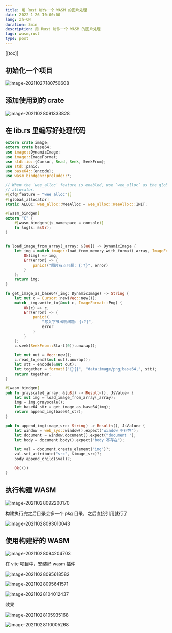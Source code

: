 ```yaml
---
title: 用 Rust 制作一个 WASM 的图片处理
date: 2022-1-26 10:00:00
lang: zh-CN
duration: 3min
description: 用 Rust 制作一个 WASM 的图片处理
tags: wasm,rust
type: post
---
```


[[toc]]

## 初始化一个项目

![image-20211027180750608](https://s2.loli.net/2022/03/28/QCsba4WYUjVOA6g.png)

## 添加使用到的 crate

![image-20211028091333828](https://s2.loli.net/2022/03/28/szvaV95rO3PuWw2.png)

## 在 lib.rs 里编写好处理代码

```rust
extern crate image;
extern crate base64;
use image::DynamicImage;
use image::ImageFormat;
use std::io::{Cursor, Read, Seek, SeekFrom};
use std::panic;
use base64::{encode};
use wasm_bindgen::prelude::*;

// When the `wee_alloc` feature is enabled, use `wee_alloc` as the global
// allocator.
#[cfg(feature = "wee_alloc")]
#[global_allocator]
static ALLOC: wee_alloc::WeeAlloc = wee_alloc::WeeAlloc::INIT;

#[wasm_bindgen]
extern "C" {
    #[wasm_bindgen(js_namespace = console)]
    fn log(s: &str);
}


fn load_image_from_array(_array: &[u8]) -> DynamicImage {
    let img = match image::load_from_memory_with_format(_array, ImageFormat::Png) {
        Ok(img) => img,
        Err(error) => {
            panic!("图片有点问题: {:?}", error)
        }
    };
    return img;
}

fn get_image_as_base64(_img: DynamicImage) -> String {
    let mut c = Cursor::new(Vec::new());
    match _img.write_to(&mut c, ImageFormat::Png) {
        Ok(c) => c,
        Err(error) => {
            panic!(
                "写入字节出现问题: {:?}",
                error
            )
        }
    };
    c.seek(SeekFrom::Start(0)).unwrap();

    let mut out = Vec::new();
    c.read_to_end(&mut out).unwrap();
    let stt = encode(&mut out);
    let together = format!("{}{}", "data:image/png;base64,", stt);
    return together;
}

#[wasm_bindgen]
pub fn grayscale(_array: &[u8]) -> Result<(), JsValue> {
    let mut img = load_image_from_array(_array);
    img = img.grayscale();
    let base64_str = get_image_as_base64(img);
    return append_img(base64_str);
}

pub fn append_img(image_src: String) -> Result<(), JsValue> {
    let window = web_sys::window().expect("window 不存在");
    let document = window.document().expect("document ");
    let body = document.body().expect("body 不存在");

    let val = document.create_element("img")?;
    val.set_attribute("src", &image_src)?;
    body.append_child(&val)?;

    Ok(())
}
```

## 执行构建 WASM

![image-20211028092200170](https://s2.loli.net/2022/03/28/zfy5TZrj48WhLFH.png)

构建执行完之后目录会多一个 pkg 目录，之后直接引用就行了

![image-20211028093010043](https://s2.loli.net/2022/03/28/epNxZuab5wkl6Eo.png)

## 使用构建好的 WASM

![image-20211028094204703](https://s2.loli.net/2022/03/28/EWpUmPdLtzJ9jcg.png)

在 vite 项目中，安装好 wasm 插件

![image-20211028095618582](https://s2.loli.net/2022/03/28/K3Rl5aTkw8xioIf.png)

![image-20211028095641571](https://s2.loli.net/2022/03/28/BuhVzExyJT23MDK.png)

![image-20211028104012437](https://s2.loli.net/2022/03/28/r85ABPDawyfjdnk.png)

效果

![image-20211028105935168](https://s2.loli.net/2022/03/28/XcMNSUhtOwy8pum.png)

![image-20211028110005268](https://s2.loli.net/2022/03/28/joYp3MRUXtc6JDN.png)



